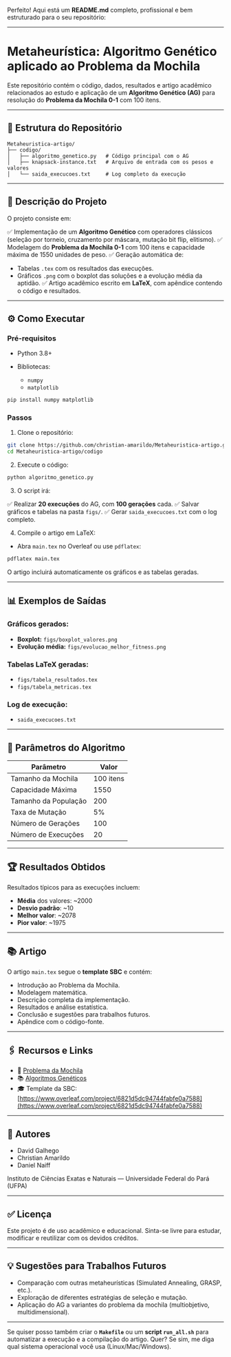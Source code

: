 Perfeito! Aqui está um **README.md** completo, profissional e bem estruturado para o seu repositório:

---

# Metaheurística: Algoritmo Genético aplicado ao Problema da Mochila

Este repositório contém o código, dados, resultados e artigo acadêmico relacionados ao estudo e aplicação de um **Algoritmo Genético (AG)** para resolução do **Problema da Mochila 0-1** com 100 itens.

---

## 📂 Estrutura do Repositório

```
Metaheuristica-artigo/
├── codigo/
│   ├── algoritmo_genetico.py   # Código principal com o AG
│   ├── knapsack-instance.txt   # Arquivo de entrada com os pesos e valores
│   └── saida_execucoes.txt     # Log completo da execução

```

---

## 📝 Descrição do Projeto

O projeto consiste em:

✅ Implementação de um **Algoritmo Genético** com operadores clássicos (seleção por torneio, cruzamento por máscara, mutação bit flip, elitismo).
✅ Modelagem do **Problema da Mochila 0-1** com 100 itens e capacidade máxima de 1550 unidades de peso.
✅ Geração automática de:

* Tabelas `.tex` com os resultados das execuções.
* Gráficos `.png` com o boxplot das soluções e a evolução média da aptidão.
  ✅ Artigo acadêmico escrito em **LaTeX**, com apêndice contendo o código e resultados.

---

## ⚙️ Como Executar

### Pré-requisitos

* Python 3.8+
* Bibliotecas:

  * `numpy`
  * `matplotlib`

```bash
pip install numpy matplotlib
```

### Passos

1. Clone o repositório:

```bash
git clone https://github.com/christian-amarildo/Metaheuristica-artigo.git
cd Metaheuristica-artigo/codigo
```

2. Execute o código:

```bash
python algoritmo_genetico.py
```

3. O script irá:

✅ Realizar **20 execuções** do AG, com **100 gerações** cada.
✅ Salvar gráficos e tabelas na pasta `figs/`.
✅ Gerar `saida_execucoes.txt` com o log completo.

4. Compile o artigo em LaTeX:

* Abra `main.tex` no Overleaf ou use `pdflatex`:

```bash
pdflatex main.tex
```

O artigo incluirá automaticamente os gráficos e as tabelas geradas.

---

## 📊 Exemplos de Saídas

### Gráficos gerados:

* **Boxplot:** `figs/boxplot_valores.png`
* **Evolução média:** `figs/evolucao_melhor_fitness.png`

### Tabelas LaTeX geradas:

* `figs/tabela_resultados.tex`
* `figs/tabela_metricas.tex`

### Log de execução:

* `saida_execucoes.txt`

---

## 🧮 Parâmetros do Algoritmo

| Parâmetro            | Valor     |
| -------------------- | --------- |
| Tamanho da Mochila   | 100 itens |
| Capacidade Máxima    | 1550      |
| Tamanho da População | 200       |
| Taxa de Mutação      | 5%        |
| Número de Gerações   | 100       |
| Número de Execuções  | 20        |

---

## 🏆 Resultados Obtidos

Resultados típicos para as execuções incluem:

* **Média** dos valores: \~2000
* **Desvio padrão**: \~10
* **Melhor valor**: \~2078
* **Pior valor**: \~1975

---

## 📚 Artigo

O artigo `main.tex` segue o **template SBC** e contém:

* Introdução ao Problema da Mochila.
* Modelagem matemática.
* Descrição completa da implementação.
* Resultados e análise estatística.
* Conclusão e sugestões para trabalhos futuros.
* Apêndice com o código-fonte.

---

## 🖇️ Recursos e Links

* 📖 [Problema da Mochila](https://en.wikipedia.org/wiki/Knapsack_problem)
* 📚 [Algoritmos Genéticos](https://pt.wikipedia.org/wiki/Algoritmo_genético)
* 🎓 Template da SBC: [https://www.overleaf.com/project/6821d5dc94744fabfe0a7588](https://www.overleaf.com/project/6821d5dc94744fabfe0a7588)

---

## 👥 Autores

* David Galhego
* Christian Amarildo
* Daniel Naiff

Instituto de Ciências Exatas e Naturais — Universidade Federal do Pará (UFPA)

---

## ✅ Licença

Este projeto é de uso acadêmico e educacional.
Sinta-se livre para estudar, modificar e reutilizar com os devidos créditos.

---

## 💡 Sugestões para Trabalhos Futuros

* Comparação com outras metaheurísticas (Simulated Annealing, GRASP, etc.).
* Exploração de diferentes estratégias de seleção e mutação.
* Aplicação do AG a variantes do problema da mochila (multiobjetivo, multidimensional).

---

Se quiser posso também criar o **`Makefile`** ou um **script `run_all.sh`** para automatizar a execução e a compilação do artigo. Quer?
Se sim, me diga qual sistema operacional você usa (Linux/Mac/Windows).
